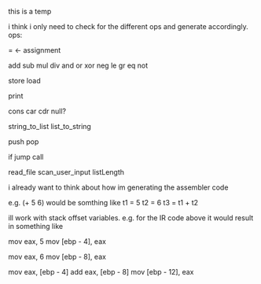 this is a temp

i think i only need to check for the different ops and generate accordingly.
ops:

= <- assignment

add
sub
mul
div
and
or
xor
neg
le
gr
eq
not

store
load

print

cons
car
cdr
null?

string_to_list
list_to_string

push
pop

if
jump
call

read_file
scan_user_input
listLength

i already want to think about how im generating the assembler code

e.g. (+ 5 6) would be somthing like
t1 = 5
t2 = 6
t3 = t1 + t2


ill work with stack offset variables.
e.g. for the IR code above it would result in something like

mov eax, 5
mov [ebp - 4], eax

mov eax, 6
mov [ebp - 8], eax

mov eax, [ebp - 4]
add eax, [ebp - 8]
mov [ebp - 12], eax



